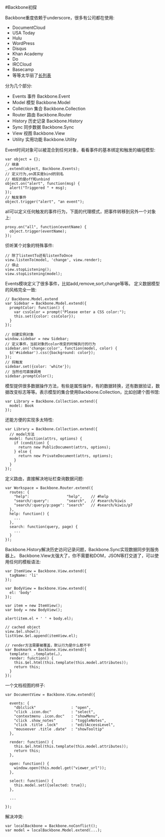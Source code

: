 #Backbone初探

Backbone重度依赖于underscore，很多有公司都在使用:

* DocumentCloud
* USA Today
* Hulu
* WordPress
* Disqus
* Khan Academy
* Do
* IRCCloud
* Basecamp
* 等等太华丽了[长列表](http://backbonejs.org/#examples)

分为几个部分:

* Events 事件 Backbone.Event
* Model 模型 Backbone.Model
* Collection 集合 Backbone.Collection
* Router 路由 Backbone.Router
* History 历史记录 Backbone.History
* Sync 同步数据 Backbone.Sync
* View 视图 Backbone.View
* Utility 实用功能 Backbone.Utility

Event时间对象可以被混合到任何对象，看看事件的基本绑定和触发的编程模型:

```
var object = {};
// 继承
_.extend(object, Backbone.Events);
// 定义行为,on其实是bind的别名
// 相反的是off和unbind
object.on("alert", function(msg) {
  alert("Triggered " + msg);
});
// 触发事件
object.trigger("alert", "an event");
```

all可以定义任何触发的事件行为，下面的代理模式，把事件转移到另外一个对象上:

```
proxy.on("all", function(eventName) {
  object.trigger(eventName);
});
```

侦听某个对象的特殊事件:

```
// 除了listentTo还有listenToOnce
view.listenTo(model, 'change', view.render);
// 停止
view.stopListening();
view.stopListening(model);
```

Events模块定义了很多事件，比如add,remove,sort,change等等。
定义数据模型的风格完全一致:

```
// Backbone.Model.extend
var Sidebar = Backbone.Model.extend({
  promptColor: function() {
    var cssColor = prompt("Please enter a CSS color:");
    this.set({color: cssColor});
  }
});

// 创建实例对象
window.sidebar = new Sidebar;
// 定义事件，当前对象的color改变的时候执行的行为
sidebar.on('change:color', function(model, color) {
  $('#sidebar').css({background: color});
});
// 将触发
sidebar.set({color: 'white'});
// 当然也可直接调用
sidebar.promptColor();
```

模型提供很多数据操作方法，有些是属性操作，有的数据转换，还有数据验证，数据改变标志等等。表示模型的集合使用Backbone.Collection，比如创建个图书馆:

```
var Library = Backbone.Collection.extend({
  model: Book
});
```

还能方便的实现多太特性:

```
var Library = Backbone.Collection.extend({
  // model方法 
  model: function(attrs, options) {
    if (condition) {
      return new PublicDocument(attrs, options);
    } else {
      return new PrivateDocument(attrs, options);
    }
  }
});
```

定义路由，直接解决地址栏查询数据问题:

```
var Workspace = Backbone.Router.extend({
  routes: {
    "help":                 "help",    // #help
    "search/:query":        "search",  // #search/kiwis
    "search/:query/p:page": "search"   // #search/kiwis/p7
  },
  help: function() {
    ...
  },
  search: function(query, page) {
    ...
  }
});
```

Backbone.History解决历史访问记录问题，Backbone.Sync实现数据同步到服务器上。
Backbone.View太强大了，你不需要和DOM，JSON等打交道了，可以使用任何的模板语法:

```
var ItemView = Backbone.View.extend({
  tagName: 'li'
});

var BodyView = Backbone.View.extend({
  el: 'body'
});

var item = new ItemView();
var body = new BodyView();

alert(item.el + ' ' + body.el);

// cached object
view.$el.show();
listView.$el.append(itemView.el);

// render方法需要被覆盖，默认行为是什么都不干
var Bookmark = Backbone.View.extend({
  template: _.template(…),
  render: function() {
    this.$el.html(this.template(this.model.attributes));
    return this;
  }
});
```

一个文档视图的样子:

```
var DocumentView = Backbone.View.extend({

  events: {
    "dblclick"                : "open",
    "click .icon.doc"         : "select",
    "contextmenu .icon.doc"   : "showMenu",
    "click .show_notes"       : "toggleNotes",
    "click .title .lock"      : "editAccessLevel",
    "mouseover .title .date"  : "showTooltip"
  },

  render: function() {
    this.$el.html(this.template(this.model.attributes));
    return this;
  },

  open: function() {
    window.open(this.model.get("viewer_url"));
  },

  select: function() {
    this.model.set({selected: true});
  },

  ...

});
```

解决冲突:

```
var localBackbone = Backbone.noConflict();
var model = localBackbone.Model.extend(...);
```